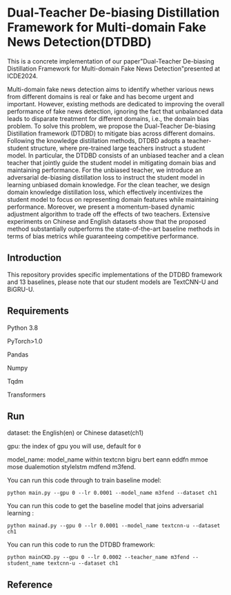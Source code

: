 # Dual-Teacher De-biasing Distillation Framework for Multi-domain Fake News Detection(DTDBD)

This is a concrete implementation of our paper"Dual-Teacher De-biasing Distillation Framework for Multi-domain Fake News Detection"presented at ICDE2024.

Multi-domain fake news detection aims to identify whether various news from different domains is real or fake and has become urgent and important. However, existing methods are dedicated to improving the overall performance of fake news detection, ignoring the fact that unbalanced data leads to disparate treatment for different domains, i.e., the domain bias problem. To solve this problem, we propose the Dual-Teacher De-biasing Distillation framework (DTDBD) to mitigate bias across different domains. Following the knowledge distillation methods, DTDBD adopts a teacher-student structure, where pre-trained large teachers instruct a student model. In particular, the DTDBD consists of an unbiased teacher and a clean teacher that jointly guide the student model in mitigating domain bias and maintaining performance. For the unbiased teacher, we introduce an adversarial de-biasing distillation loss to instruct the student model in learning unbiased domain knowledge. For the clean teacher, we design domain knowledge distillation loss, which effectively incentivizes the student model to focus on representing domain features while maintaining performance. Moreover, we present a momentum-based dynamic adjustment algorithm to trade off the effects of two teachers. Extensive experiments on Chinese and English datasets show that the proposed method substantially outperforms the state-of-the-art baseline methods in terms of bias metrics while guaranteeing competitive performance.

## Introduction

This repository provides specific implementations of the DTDBD framework and 13 baselines, please note that our student models are TextCNN-U and BiGRU-U.

## Requirements

Python 3.8

PyTorch>1.0

Pandas

Numpy

Tqdm

Transformers

## Run

dataset: the English(en) or Chinese dataset(ch1)

gpu: the index of gpu you will use, default for `0`

model_name: model_name within textcnn bigru bert eann eddfn mmoe mose dualemotion stylelstm mdfend m3fend.

You can run this code through to train baseline model:

```
python main.py --gpu 0 --lr 0.0001 --model_name m3fend --dataset ch1
```

You can run this code to get the baseline model that joins adversarial learning :

```
python mainad.py --gpu 0 --lr 0.0001 --model_name textcnn-u --dataset ch1
```

You can run this code to run the DTDBD framework:

```
python mainCKD.py --gpu 0 --lr 0.0002 --teacher_name m3fend --student_name textcnn-u --dataset ch1
```
## Reference
